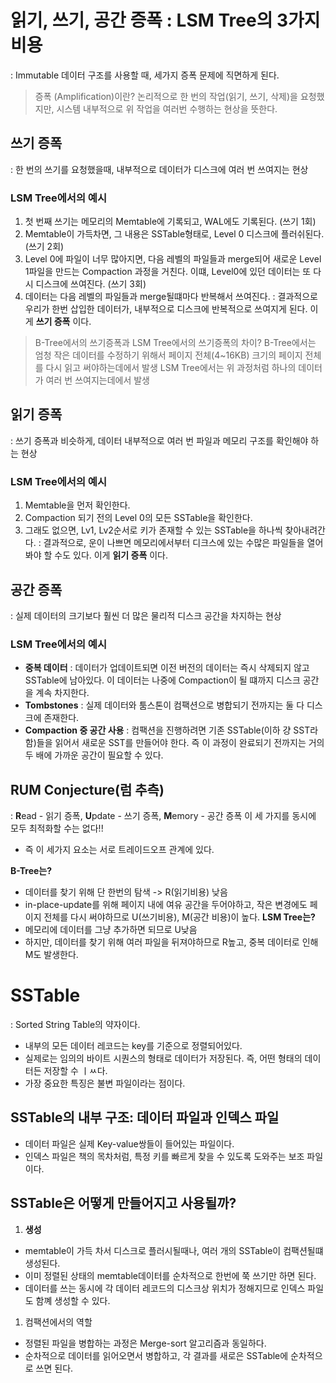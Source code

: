 # 읽기, 쓰기, 공간 증폭 : LSM Tree의 3가지 비용

: Immutable 데이터 구조를 사용할 때, 세가지 증폭 문제에 직면하게 된다.

> 증폭 (Amplification)이란?
논리적으로 한 번의 작업(읽기, 쓰기, 삭제)을 요청했지만, 시스템 내부적으로 위 작업을 여러번 수행하는 현상을 뜻한다.
> 

## 쓰기 증폭

: 한 번의 쓰기를 요청했을때, 내부적으로 데이터가 디스크에 여러 번 쓰여지는 현상

### LSM Tree에서의 예시

1. 첫 번째 쓰기는 메모리의 Memtable에 기록되고, WAL에도 기록된다. (쓰기 1회)
2. Memtable이 가득차면, 그 내용은 SSTable형태로, Level 0 디스크에 플러쉬된다. (쓰기 2회)
3. Level 0에 파일이 너무 많아지면, 다음 레벨의 파일들과 merge되어 새로운 Level 1파일을 만드는 Compaction 과정을 거친다. 이떄, Level0에 있던 데이터는 또 다시 디스크에 쓰여진다. (쓰기 3회)
4. 데이터는 다음 레벨의 파일들과 merge될떄마다 반복해서 쓰여진다.
: 결과적으로 우리가 한번 삽입한 데이터가, 내부적으로 디스크에 반복적으로 쓰여지게 된다. 이게 **쓰기 증폭** 이다.

> B-Tree에서의 쓰기증폭과 LSM Tree에서의 쓰기증폭의 차이?
B-Tree에서는 엄청 작은 데이터를 수정하기 위해서 페이지 전체(4~16KB) 크기의 페이지 전체를 다시 읽고 써야하는데에서 발생
LSM Tree에서는 위 과정처럼 하나의 데이터가 여러 번 쓰여지는데에서 발생
> 

## 읽기 증폭

: 쓰기 증폭과 비슷하게, 데이터 내부적으로 여러 번 파일과 메모리 구조를 확인해야 하는 현상

### LSM Tree에서의 예시

1. Memtable을 먼저 확인한다.
2. Compaction 되기 전의 Level 0의 모든 SSTable을 확인한다.
3. 그래도 없으면, Lv1, Lv2순서로 키가 존재할 수 있는 SSTable을 하나씩 찾아내려간다.
: 결과적으로, 운이 나쁘면 메모리에서부터 디크스에 있는 수많은 파일들을 열어봐야 할 수도 있다. 이게 **읽기 증폭** 이다.

## 공간 증폭

: 실제 데이터의 크기보다 훨씬 더 많은 물리적 디스크 공간을 차지하는 현상

### LSM Tree에서의 예시

- **중복 데이터** : 데이터가 업데이트되면 이전 버전의 데이터는 즉시 삭제되지 않고 SSTable에 남아있다. 이 데이터는 나중에 Compaction이 될 떄까지 디스크 공간을 계속 차지한다.
- **Tombstones** : 실제 데이터와 툼스톤이 컴팩션으로 병합되기 전까지는 둘 다 디스크에 존재한다.
- **Compaction 중 공간 사용** : 컴팩션을 진행하려면 기존 SSTable(이하 걍 SST라함)들을 읽어서 새로운 SST를 만들어야 한다. 즉 이 과정이 완료되기 전까지는 거의 두 배에 가까운 공간이 필요할 수 있다.

## RUM Conjecture(럼 추측)

: **R**ead - 읽기 증폭, **U**pdate - 쓰기 증폭, **M**emory - 공간 증폭
이 세 가지를 동시에 모두 최적화할 수는 없다!!

- 즉 이 세가지 요소는 서로 트레이드오프 관계에 있다.

**B-Tree는?**

- 데이터를 찾기 위해 단 한번의 탐색 -> R(읽기비용) 낮음
- in-place-update를 위해 페이지 내에 여유 공간을 두어야하고, 작은 변경에도 페이지 전체를 다시 써야하므로 U(쓰기비용), M(공간 비용)이 높다.
**LSM Tree는?**
- 메모리에 데이터를 그냥 추가하면 되므로 U낮음
- 하지만, 데이터를 찾기 위해 여러 파일을 뒤져야하므로 R높고, 중복 데이터로 인해 M도 발생한다.

# SSTable

: Sorted String Table의 약자이다.

- 내부의 모든 데이터 레코드는 key를 기준으로 정렬되어있다.
- 실제로는 임의의 바이트 시퀀스의 형태로 데이터가 저장된다. 즉, 어떤 형태의 데이터든 저장할 수 ㅣㅆ다.
- 가장 중요한 특징은 불변 파일이라는 점이다.

## SSTable의 내부 구조: 데이터 파일과 인덱스 파일

- 데이터 파일은 실제 Key-value쌍들이 들어있는 파일이다.
- 인덱스 파일은 책의 목차처럼, 특정 키를 빠르게 찾을 수 있도록 도와주는 보조 파일이다.

## SSTable은 어떻게 만들어지고 사용될까?

1. **생성**
- memtable이 가득 차서 디스크로 플러시될때나, 여러 개의 SSTable이 컴팩션될떄 생성된다.
- 이미 정렬된 상태의 memtable데이터를 순차적으로 한번에 쭉 쓰기만 하면 된다.
- 데이터를 쓰는 동시에 각 데이터 레코드의 디스크상 위치가 정해지므로 인덱스 파일도 함꼐 생성할 수 있다.
1. 컴팩션에서의 역할
- 정렬된 파일을 병합하는 과정은 Merge-sort 알고리즘과 동일하다.
- 순차적으로 데이터를 읽어오면서 병합하고, 각 결과를 새로은 SSTable에 순차적으로 쓰면 된다.
